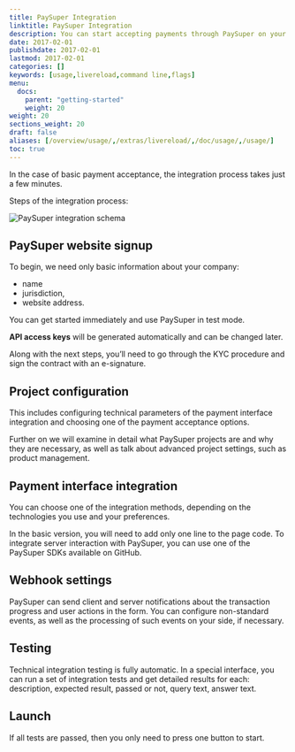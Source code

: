 ```yaml
---
title: PaySuper Integration
linktitle: PaySuper Integration
description: You can start accepting payments through PaySuper on your website after a few simple steps.
date: 2017-02-01
publishdate: 2017-02-01
lastmod: 2017-02-01
categories: []
keywords: [usage,livereload,command line,flags]
menu:
  docs:
    parent: "getting-started"
    weight: 20
weight: 20
sections_weight: 20
draft: false
aliases: [/overview/usage/,/extras/livereload/,/doc/usage/,/usage/]
toc: true
---
```


In the case of basic payment acceptance, the integration process takes just a few minutes.

Steps of the integration process:

![PaySuper integration schema](/integration.png)

## PaySuper website signup

To begin, we need only basic information about your company: 

* name 
* jurisdiction, 
* website address. 

You can get started immediately and use PaySuper in test mode. 

**API access keys** will be generated automatically and can be changed later. 

Along with the next steps, you’ll need to go through the KYC procedure and sign the contract with an e-signature. 

## Project configuration

This includes configuring technical parameters of the payment interface integration and choosing one of the payment acceptance options. 

Further on we will examine in detail what PaySuper projects are and why they are necessary, as well as talk about advanced project settings, such as product management. 

## Payment interface integration

You can choose one of the integration methods, depending on the technologies you use and your preferences. 

In the basic version, you will need to add only one line to the page code. To integrate server interaction with PaySuper, you can use one of the PaySuper SDKs available on GitHub. 

## Webhook settings

PaySuper can send client and server notifications about the transaction progress and user actions in the form. You can configure non-standard events, as well as the processing of such events on your side, if necessary. 

## Testing

Technical integration testing is fully automatic. In a special interface, you can run a set of integration tests and get detailed results for each: description, expected result, passed or not, query text, answer text. 

## Launch

If all tests are passed, then you only need to press one button to start.
